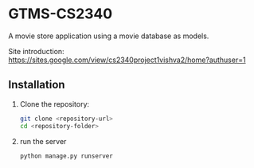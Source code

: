 # GTMS-CS2340

A movie store application using a movie database as models.


Site introduction: https://sites.google.com/view/cs2340project1vishva2/home?authuser=1

## Installation

1. Clone the repository:
   ```sh
   git clone <repository-url>
   cd <repository-folder>
2. run the server
   ```sh
   python manage.py runserver

  
